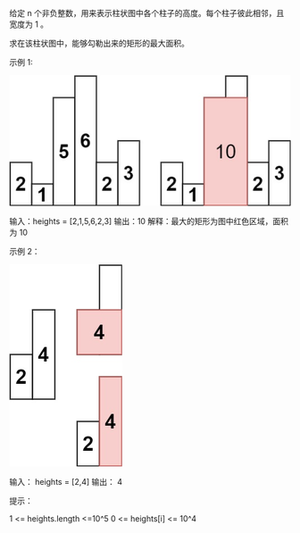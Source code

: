 给定 n 个非负整数，用来表示柱状图中各个柱子的高度。每个柱子彼此相邻，且宽度为 1 。

求在该柱状图中，能够勾勒出来的矩形的最大面积。

示例 1:

![img.png](img.png)

输入：heights = [2,1,5,6,2,3]
输出：10
解释：最大的矩形为图中红色区域，面积为 10

示例 2：

![img_1.png](img_1.png)

输入： heights = [2,4]
输出： 4

提示：

1 <= heights.length <=10^5
0 <= heights[i] <= 10^4
